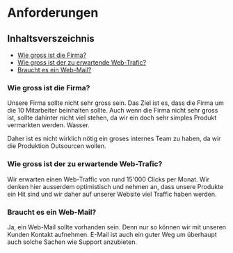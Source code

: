 # Anforderungen

## Inhaltsverszeichnis
- [Wie gross ist die Firma?](#wie-gross-ist-die-firma)
- [Wie gross ist der zu erwartende Web-Trafic?](#wie-gross-ist-der-zu-erwartende-web-trafic)
- [Braucht es ein Web-Mail?](#braucht-es-ein-web-mail)

### Wie gross ist die Firma?
Unsere Firma sollte nicht sehr gross sein. Das Ziel ist es, dass die Firma um die 10 Mitarbeiter beinhalten sollte. Auch wenn die Firma nicht sehr gross ist, sollte dahinter nicht viel stehen, da wir ein doch sehr simples Produkt vermarkten werden. Wasser.

Daher ist es nicht wirklich nötig ein groses internes Team zu haben, da wir die Produktion Outsourcen wollen. 

### Wie gross ist der zu erwartende Web-Trafic? 
Wir erwarten einen Web-Traffic von rund 15'000 Clicks per Monat.
Wir denken hier ausserdem optimistisch und nehmen an, dass unsere Produkte ein Hit sind und wir daher auf unserer Website viel Traffic haben werden.

### Braucht es ein Web-Mail? 
Ja, ein Web-Mail sollte vorhanden sein. Denn nur so können wir mit unseren Kunden Kontakt aufnehmen. E-Mail ist auch ein guter Weg um überhaupt auch solche Sachen wie Support anzubieten.

